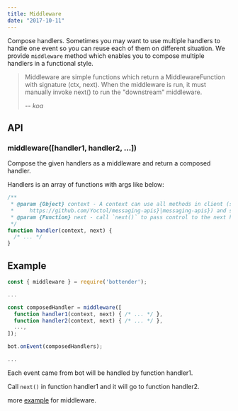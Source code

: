 ```yaml
---
title: Middleware
date: "2017-10-11"
---
```


Compose handlers.
Sometimes you may want to use multiple handlers to handle one event so you can reuse each of them on different situation. We provide `middleware` method which enables you to compose multiple handlers in a functional style.

> Middleware are simple functions which return a MiddlewareFunction with signature (ctx, next). When the middleware is run, it must manually invoke next() to run the "downstream" middleware.
>
> -- <cite>koa</cite>

## API

### middleware([handler1, handler2, ...])

Compose the given handlers as a middleware and return a composed handler.

Handlers is an array of functions with args like below:

```js
/**
 * @param {Object} context - A context can use all methods in client (see {@link
 *     https://github.com/Yoctol/messaging-apis}|messaging-apis}) and sessions.
 * @param {Function} next - call `next()` to pass control to the next handler.
 */
function handler(context, next) {
  /* ... */
}
```

## Example

```js
const { middleware } = require('bottender');

...

const composedHandler = middleware([
  function handler1(context, next) { /* ... */ },
  function handler2(context, next) { /* ... */ },
  ...,
]);

bot.onEvent(composedHandlers);

...
```

Each event came from bot will be handled by function handler1.

Call `next()` in function handler1 and it will go to function handler2.

more [example](https://github.com/Yoctol/bottender/tree/master/examples/middleware) for middleware.
